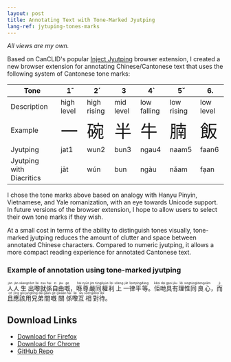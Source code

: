 ```yaml
---
layout: post
title: Annotating Text with Tone-Marked Jyutping
lang-ref: jytuping-tones-marks
---
```


_All views are my own._

Based on CanCLID's popular [Inject Jyutping](https://github.com/CanCLID/inject-jyutping) browser extension, I created a new browser extension for annotating Chinese/Cantonese text that uses the following system of Cantonese tone marks:

| Tone | 1¯ | 2´ | 3   | 4` | 5ˇ | 6. |
|-------------|---|---|---|---|---|---|
| Description  | high level | high rising | mid level | low falling | low rising | low level |
| Example   | <span style="font-size:250%;">一</span> | <span style="font-size:250%;">碗</span> | <span style="font-size:250%;">半</span> | <span style="font-size:250%;">牛</span> | <span style="font-size:250%;">腩</span> | <span style="font-size:250%;">飯</span> |
| Jyutping   | jat1 | wun2 | bun3 | ngau4 | naam5 | faan6 |
| Jyutping with Diacritics  | jāt | wún | bun | ngàu | nǎam | fạan |

I chose the tone marks above based on analogy with Hanyu Pinyin, Vietnamese, and Yale romanization, with an eye towards Unicode support. In future versions of the browser extension, I hope to allow users to select their own tone marks if they wish.

At a small cost in terms of the ability to distinguish tones visually, tone-marked jyutping reduces the amount of clutter and space between annotated Chinese characters. Compared to numeric jyutping, it allows a more compact reading experience for annotated Cantonese text.

### Example of annotation using tone-marked jyutping
<p><ruby class="inject-jyutping">人<rp>(</rp><rt lang="yue-Latn">jàn</rt><rp>)</rp></ruby><ruby class="inject-jyutping">人<rp>(</rp><rt lang="yue-Latn">jàn</rt><rp>)</rp></ruby><ruby class="inject-jyutping">生<rp>(</rp><rt lang="yue-Latn">sāang</rt><rp>)</rp></ruby><ruby class="inject-jyutping">出<rp>(</rp><rt lang="yue-Latn">cēot</rt><rp>)</rp></ruby><ruby class="inject-jyutping">嚟<rp>(</rp><rt lang="yue-Latn">lài</rt><rp>)</rp></ruby><ruby class="inject-jyutping">就<rp>(</rp><rt lang="yue-Latn">zạu</rt><rp>)</rp></ruby><ruby class="inject-jyutping">係<rp>(</rp><rt lang="yue-Latn">hại</rt><rp>)</rp></ruby><ruby class="inject-jyutping">自<rp>(</rp><rt lang="yue-Latn">zị</rt><rp>)</rp></ruby><ruby class="inject-jyutping">由<rp>(</rp><rt lang="yue-Latn">jàu</rt><rp>)</rp></ruby><ruby class="inject-jyutping">嘅<rp>(</rp><rt lang="yue-Latn">ge</rt><rp>)</rp></ruby>，<ruby class="inject-jyutping">喺<rp>(</rp><rt lang="yue-Latn">hái</rt><rp>)</rp></ruby><ruby class="inject-jyutping">尊<rp>(</rp><rt lang="yue-Latn">zyūn</rt><rp>)</rp></ruby><ruby class="inject-jyutping">嚴<rp>(</rp><rt lang="yue-Latn">jìm</rt><rp>)</rp></ruby><ruby class="inject-jyutping">同<rp>(</rp><rt lang="yue-Latn">tùng</rt><rp>)</rp></ruby><ruby class="inject-jyutping">權<rp>(</rp><rt lang="yue-Latn">kyùn</rt><rp>)</rp></ruby><ruby class="inject-jyutping">利<rp>(</rp><rt lang="yue-Latn">lẹi</rt><rp>)</rp></ruby><ruby class="inject-jyutping">上<rp>(</rp><rt lang="yue-Latn">sǒeng</rt><rp>)</rp></ruby><ruby class="inject-jyutping">一<rp>(</rp><rt lang="yue-Latn">jāt</rt><rp>)</rp></ruby><ruby class="inject-jyutping">律<rp>(</rp><rt lang="yue-Latn">lẹot</rt><rp>)</rp></ruby><ruby class="inject-jyutping">平<rp>(</rp><rt lang="yue-Latn">pìng</rt><rp>)</rp></ruby><ruby class="inject-jyutping">等<rp>(</rp><rt lang="yue-Latn">dáng</rt><rp>)</rp></ruby>。<ruby class="inject-jyutping">佢<rp>(</rp><rt lang="yue-Latn">kěoi</rt><rp>)</rp></ruby><ruby class="inject-jyutping">哋<rp>(</rp><rt lang="yue-Latn">dẹi</rt><rp>)</rp></ruby><ruby class="inject-jyutping">具<rp>(</rp><rt lang="yue-Latn">gẹoi</rt><rp>)</rp></ruby><ruby class="inject-jyutping">有<rp>(</rp><rt lang="yue-Latn">jǎu</rt><rp>)</rp></ruby><ruby class="inject-jyutping">理<rp>(</rp><rt lang="yue-Latn">lěi</rt><rp>)</rp></ruby><ruby class="inject-jyutping">性<rp>(</rp><rt lang="yue-Latn">sing</rt><rp>)</rp></ruby><ruby class="inject-jyutping">同<rp>(</rp><rt lang="yue-Latn">tùng</rt><rp>)</rp></ruby><ruby class="inject-jyutping">良<rp>(</rp><rt lang="yue-Latn">lòeng</rt><rp>)</rp></ruby><ruby class="inject-jyutping">心<rp>(</rp><rt lang="yue-Latn">sām</rt><rp>)</rp></ruby>，<ruby class="inject-jyutping">而<rp>(</rp><rt lang="yue-Latn">jì</rt><rp>)</rp></ruby><ruby class="inject-jyutping">且<rp>(</rp><rt lang="yue-Latn">cé</rt><rp>)</rp></ruby><ruby class="inject-jyutping">應<rp>(</rp><rt lang="yue-Latn">jīng</rt><rp>)</rp></ruby><ruby class="inject-jyutping">該<rp>(</rp><rt lang="yue-Latn">gōi</rt><rp>)</rp></ruby><ruby class="inject-jyutping">用<rp>(</rp><rt lang="yue-Latn">jụng</rt><rp>)</rp></ruby><ruby class="inject-jyutping">兄<rp>(</rp><rt lang="yue-Latn">hīng</rt><rp>)</rp></ruby><ruby class="inject-jyutping">弟<rp>(</rp><rt lang="yue-Latn">dại</rt><rp>)</rp></ruby><ruby class="inject-jyutping">間<rp>(</rp><rt lang="yue-Latn">gāan</rt><rp>)</rp></ruby><ruby class="inject-jyutping">嘅<rp>(</rp><rt lang="yue-Latn">ge</rt><rp>)</rp></ruby><ruby class="inject-jyutping">關<rp>(</rp><rt lang="yue-Latn">gwāan</rt><rp>)</rp></ruby><ruby class="inject-jyutping">係<rp>(</rp><rt lang="yue-Latn">hại</rt><rp>)</rp></ruby><ruby class="inject-jyutping">嚟<rp>(</rp><rt lang="yue-Latn">lài</rt><rp>)</rp></ruby><ruby class="inject-jyutping">互<rp>(</rp><rt lang="yue-Latn">wụ</rt><rp>)</rp></ruby><ruby class="inject-jyutping">相<rp>(</rp><rt lang="yue-Latn">sōeng</rt><rp>)</rp></ruby><ruby class="inject-jyutping">對<rp>(</rp><rt lang="yue-Latn">deoi</rt><rp>)</rp></ruby><ruby class="inject-jyutping">待<rp>(</rp><rt lang="yue-Latn">dọi</rt><rp>)</rp></ruby>。
</p>

## Download Links
- [Download for Firefox](https://addons.mozilla.org/en-US/firefox/addon/inject-jyutping-diacritics/)
- [Download for Chrome](https://chrome.google.com/webstore/detail/inject-jyutping-with-tone/ljoecadmcgpclnfpdghdpcneldiinbkp?hl=en&authuser=0)
- [GitHub Repo](https://github.com/kennitochang/inject-jyutping)
